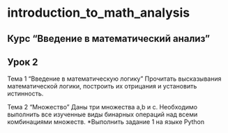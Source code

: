 # introduction_to_math_analysis
## Курс “Введение в математический анализ”

## Урок 2
Тема 1 “Введение в математическую логику”
Прочитать высказывания математической логики, построить их отрицания и установить истинность.

Тема 2 “Множество”
Даны три множества a,b и с. Необходимо выполнить все изученные виды бинарных операций над всеми комбинациями множеств.
*Выполнить задание 1 на языке Python

